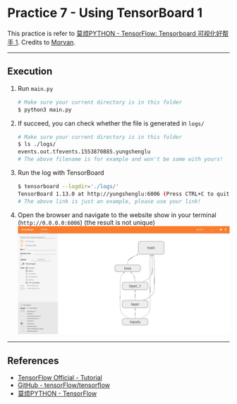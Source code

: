# Practice 7 - Using TensorBoard 1

This practice is refer to [莫烦PYTHON - TensorFlow: Tensorboard 可视化好帮手 1](https://morvanzhou.github.io/tutorials/machine-learning/tensorflow/4-1-tensorboard1/). Credits to [Morvan](https://github.com/MorvanZhou).

---
## Execution

1. Run `main.py`
    ```bash
    # Make sure your current directory is in this folder
    $ python3 main.py
    ```
2. If succeed, you can check whether the file is generated in `logs/`
    ```bash
    # Make sure your current directory is in this folder
    $ ls ./logs/
    events.out.tfevents.1553870885.yungshenglu
    # The above filename is for example and won't be same with yours!
    ```
3. Run the log with TensorBoard
    ```bash
    $ tensorboard --logdir='./logs/'
    TensorBoard 1.13.0 at http://yungshenglu:6006 (Press CTRL+C to quit)
    # The above link is just an example, please use your link!
    ```
4. Open the browser and navigate to the website show in your terminal (`http://0.0.0.0:6006`) (the result is not unique)
    ![](res/tensorboard-demo.png)

---
## References

* [TensorFlow Official - Tutorial](https://www.tensorflow.org/tutorials/)
* [GitHub - tensorFlow/tensorflow](https://github.com/tensorflow/tensorflow)
* [莫烦PYTHON - TensorFlow](https://morvanzhou.github.io/tutorials/machine-learning/tensorflow)